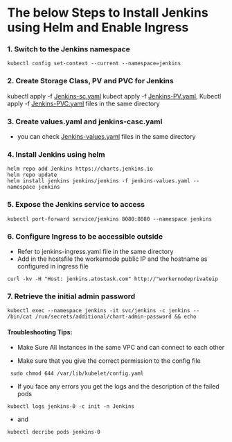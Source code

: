 # The below Steps to Install Jenkins using Helm and Enable Ingress

### 1. Switch to the Jenkins namespace     
```console
kubectl config set-context --current --namespace=jenkins
```
### 2. Create Storage Class, PV and PVC for Jenkins

kubectl apply -f [Jenkins-sc.yaml](https://github.com/davabdallah/Atos-Task/blob/main/02.%20Install%20Jenkins/01.%20Jenkins.-SC.yaml)
kubect apply -f [Jenkins-PV.yaml](https://github.com/davabdallah/Atos-Task/blob/main/02.%20Install%20Jenkins/02.%20Jenkins-PV.yaml),
Kubectl apply -f [Jenkins-PVC.yaml](https://github.com/davabdallah/Atos-Task/blob/main/02.%20Install%20Jenkins/03.%20Jenkins-PVC.yaml) files in the same directory

### 3. Create values.yaml and jenkins-casc.yaml
- you can check [Jenkins-values.yaml](https://github.com/davabdallah/Atos-Task/blob/main/02.%20Install%20Jenkins/04.%20Jenkins-values.yaml) files in the same directory
### 4. Install Jenkins using helm
```console 
helm repo add Jenkins https://charts.jenkins.io
helm repo update
helm install jenkins jenkins/jenkins -f jenkins-values.yaml --namespace jenkins
```
### 5. Expose the Jenkins service to access
```console
kubectl port-forward service/jenkins 8080:8080 --namespace jenkins
```
### 6. Configure Ingress to be accessible outside
- Refer to jenkins-ingress.yaml file in the same directory
- Add in the hostsfile the workernode public IP and the hostname as configured in ingress file
```console
curl -kv -H "Host: jenkins.atostask.com" http://"workernodeprivateip		
```
### 7. Retrieve the initial admin password
```console
kubectl exec --namespace jenkins -it svc/jenkins -c jenkins -- /bin/cat /run/secrets/additional/chart-admin-password && echo
```
#### Troubleshooting Tips:

- Make Sure All Instances in the same VPC and can connect to each other
  
- Make sure that you give the correct permission to the config file 
```console
 sudo chmod 644 /var/lib/kubelet/config.yaml
```
- If you face any errors you get the logs and the description of the failed pods
```console
kubectl logs jenkins-0 -c init -n Jenkins
```
- and
```console
kubectl decribe pods jenkins-0
```
